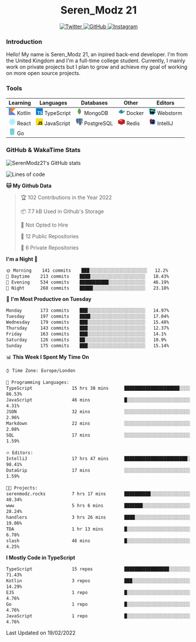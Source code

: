 <div align="center">
  <h1>Seren_Modz 21</h1>
  <a href="https://twitter.com/SerenModz21">
    <img alt="Twitter" src="https://img.shields.io/badge/twitter%20-%231DA1F2.svg?&style=for-the-badge&logo=Twitter&logoColor=white">
  </a>
  <a href="https://github.com/SerenModz21">
    <img alt="GitHub" src="https://img.shields.io/badge/github%20-%23121011.svg?&style=for-the-badge&logo=github&logoColor=white">
  </a>
  <a href="https://www.instagram.com/serenmodz21">
    <img alt="Instagram" src="https://img.shields.io/badge/instagram%20-%23E4405F.svg?&style=for-the-badge&logo=Instagram&logoColor=white">
  </a>
</div>

### Introduction

Hello! My name is Seren_Modz 21, an inpired back-end developer. I'm from the United Kingdom and I'm a full-time college student. Currently, I mainly work on private projects but I plan to grow and achieve my goal of working on more open source projects. 

### Tools

 **Learning**                                        | **Languages**                                               | **Databases**                                               | **Other**                                           | **Editors**                                                  
-----------------------------------------------------|-------------------------------------------------------------|-------------------------------------------------------------|-----------------------------------------------------|--------------------------------------------------------------
 <img width="19px" src="./assets/kotlin.svg"> Kotlin | <img width="19px" src="./assets/typescript.svg"> TypeScript | <img width="19px" src="./assets/mongodb.svg"> MongoDB       | <img width="19px" src="./assets/docker.svg"> Docker | <img width="19px" src="./assets/webstorm.svg"> Webstorm      
 <img width="19px" src="./assets/react.svg"> React   | <img width="19px" src="./assets/javascript.svg"> JavaScript | <img width="19px" src="./assets/postgresql.svg"> PostgreSQL | <img width="19px" src="./assets/redis.svg"> Redis   | <img width="19px" src="./assets/intellij-idea.svg"> IntelliJ
 <img width="19px" src="./assets/go.svg"> Go         |                                                             |                                                             |                                                     |                                                                                                               

### GitHub & WakaTime Stats

![SerenModz21's GitHub stats](https://github-readme-stats.vercel.app/api?username=SerenModz21&show_icons=true&theme=dark)

<!--START_SECTION:waka-->
![Lines of code](https://img.shields.io/badge/From%20Hello%20World%20I%27ve%20Written-42865%20lines%20of%20code-blue)

**🐱 My Github Data** 

> 🏆 102 Contributions in the Year 2022
 > 
> 📦 7.7 kB Used in Github's Storage 
 > 
> 🚫 Not Opted to Hire
 > 
> 📜 12 Public Repositories 
 > 
> 🔑 6 Private Repositories  
 > 
**I'm a Night 🦉** 

```text
🌞 Morning    141 commits    ███░░░░░░░░░░░░░░░░░░░░░░   12.2% 
🌆 Daytime    213 commits    ████░░░░░░░░░░░░░░░░░░░░░   18.43% 
🌃 Evening    534 commits    ███████████░░░░░░░░░░░░░░   46.19% 
🌙 Night      268 commits    █████░░░░░░░░░░░░░░░░░░░░   23.18%

```
📅 **I'm Most Productive on Tuesday** 

```text
Monday       173 commits    ███░░░░░░░░░░░░░░░░░░░░░░   14.97% 
Tuesday      197 commits    ████░░░░░░░░░░░░░░░░░░░░░   17.04% 
Wednesday    179 commits    ███░░░░░░░░░░░░░░░░░░░░░░   15.48% 
Thursday     143 commits    ███░░░░░░░░░░░░░░░░░░░░░░   12.37% 
Friday       163 commits    ███░░░░░░░░░░░░░░░░░░░░░░   14.1% 
Saturday     126 commits    ██░░░░░░░░░░░░░░░░░░░░░░░   10.9% 
Sunday       175 commits    ███░░░░░░░░░░░░░░░░░░░░░░   15.14%

```


📊 **This Week I Spent My Time On** 

```text
⌚︎ Time Zone: Europe/London

💬 Programming Languages: 
TypeScript               15 hrs 38 mins      █████████████████████░░░░   86.53% 
JavaScript               46 mins             █░░░░░░░░░░░░░░░░░░░░░░░░   4.31% 
JSON                     32 mins             ░░░░░░░░░░░░░░░░░░░░░░░░░   2.96% 
Markdown                 22 mins             ░░░░░░░░░░░░░░░░░░░░░░░░░   2.08% 
SQL                      17 mins             ░░░░░░░░░░░░░░░░░░░░░░░░░   1.59%

🔥 Editors: 
IntelliJ                 17 hrs 47 mins      ████████████████████████░   98.41% 
DataGrip                 17 mins             ░░░░░░░░░░░░░░░░░░░░░░░░░   1.59%

🐱‍💻 Projects: 
serenmodz.rocks          7 hrs 17 mins       ██████████░░░░░░░░░░░░░░░   40.34% 
www                      5 hrs 6 mins        ███████░░░░░░░░░░░░░░░░░░   28.24% 
handlers                 3 hrs 26 mins       ████░░░░░░░░░░░░░░░░░░░░░   19.06% 
TDA                      1 hr 13 mins        █░░░░░░░░░░░░░░░░░░░░░░░░   6.78% 
slash                    46 mins             █░░░░░░░░░░░░░░░░░░░░░░░░   4.25%

```

**I Mostly Code in TypeScript** 

```text
TypeScript               15 repos            █████████████████░░░░░░░░   71.43% 
Kotlin                   3 repos             ███░░░░░░░░░░░░░░░░░░░░░░   14.29% 
EJS                      1 repo              █░░░░░░░░░░░░░░░░░░░░░░░░   4.76% 
Go                       1 repo              █░░░░░░░░░░░░░░░░░░░░░░░░   4.76% 
JavaScript               1 repo              █░░░░░░░░░░░░░░░░░░░░░░░░   4.76%

```



 Last Updated on 19/02/2022
<!--END_SECTION:waka-->
